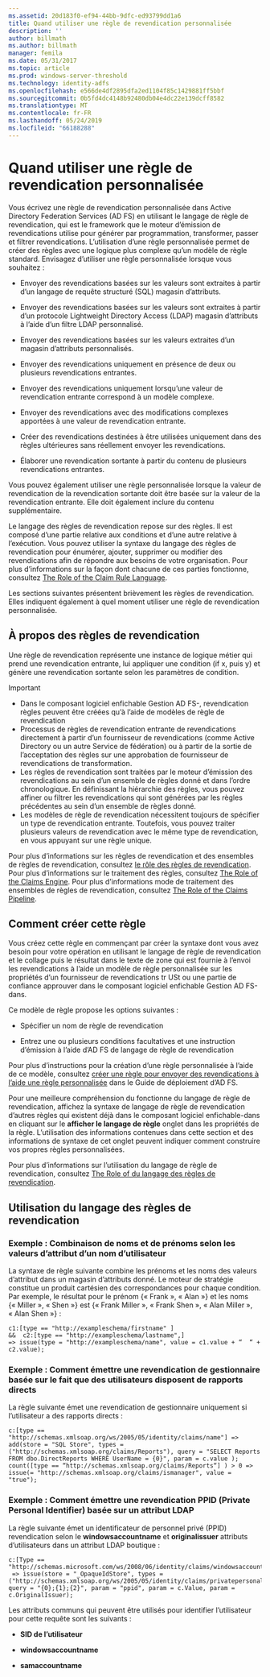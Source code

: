 ```yaml
---
ms.assetid: 20d183f0-ef94-44bb-9dfc-ed93799dd1a6
title: Quand utiliser une règle de revendication personnalisée
description: ''
author: billmath
ms.author: billmath
manager: femila
ms.date: 05/31/2017
ms.topic: article
ms.prod: windows-server-threshold
ms.technology: identity-adfs
ms.openlocfilehash: e566de4df2895dfa2ed1104f85c1429881ff5bbf
ms.sourcegitcommit: 0b5fd4dc4148b92480db04e4dc22e139dcff8582
ms.translationtype: MT
ms.contentlocale: fr-FR
ms.lasthandoff: 05/24/2019
ms.locfileid: "66188288"
---
```

# <a name="when-to-use-a-custom-claim-rule"></a>Quand utiliser une règle de revendication personnalisée
Vous écrivez une règle de revendication personnalisée dans Active Directory Federation Services \(AD FS\) en utilisant le langage de règle de revendication, qui est le framework que le moteur d’émission de revendications utilise pour générer par programmation, transformer, passer et filtrer revendications. L’utilisation d’une règle personnalisée permet de créer des règles avec une logique plus complexe qu’un modèle de règle standard. Envisagez d’utiliser une règle personnalisée lorsque vous souhaitez :  
  
-   Envoyer des revendications basées sur les valeurs sont extraites à partir d’un langage de requête structuré \(SQL\) magasin d’attributs.  
  
-   Envoyer des revendications basées sur les valeurs sont extraites à partir d’un protocole Lightweight Directory Access \(LDAP\) magasin d’attributs à l’aide d’un filtre LDAP personnalisé.  
  
-   Envoyer des revendications basées sur les valeurs extraites d’un magasin d’attributs personnalisés.  
  
-   Envoyer des revendications uniquement en présence de deux ou plusieurs revendications entrantes.  
  
-   Envoyer des revendications uniquement lorsqu’une valeur de revendication entrante correspond à un modèle complexe.  
  
-   Envoyer des revendications avec des modifications complexes apportées à une valeur de revendication entrante.  
  
-   Créer des revendications destinées à être utilisées uniquement dans des règles ultérieures sans réellement envoyer les revendications.  
  
-   Élaborer une revendication sortante à partir du contenu de plusieurs revendications entrantes.  
  
Vous pouvez également utiliser une règle personnalisée lorsque la valeur de revendication de la revendication sortante doit être basée sur la valeur de la revendication entrante. Elle doit également inclure du contenu supplémentaire.  
  
Le langage des règles de revendication repose sur des règles. Il est composé d’une partie relative aux conditions et d’une autre relative à l’exécution. Vous pouvez utiliser la syntaxe du langage des règles de revendication pour énumérer, ajouter, supprimer ou modifier des revendications afin de répondre aux besoins de votre organisation. Pour plus d’informations sur la façon dont chacune de ces parties fonctionne, consultez [The Role of the Claim Rule Language](The-Role-of-the-Claim-Rule-Language.md).  
  
Les sections suivantes présentent brièvement les règles de revendication. Elles indiquent également à quel moment utiliser une règle de revendication personnalisée.  
  
## <a name="about-claim-rules"></a>À propos des règles de revendication  
Une règle de revendication représente une instance de logique métier qui prend une revendication entrante, lui appliquer une condition \(if x, puis y\) et génère une revendication sortante selon les paramètres de condition.  
  
> [!IMPORTANT]  
> -   Dans le composant logiciel enfichable Gestion AD FS\-, revendication règles peuvent être créées qu’à l’aide de modèles de règle de revendication  
> -   Processus de règles de revendication entrante de revendications directement à partir d’un fournisseur de revendications \(comme Active Directory ou un autre Service de fédération\) ou à partir de la sortie de l’acceptation des règles sur une approbation de fournisseur de revendications de transformation.  
> -   Les règles de revendication sont traitées par le moteur d’émission des revendications au sein d’un ensemble de règles donné et dans l’ordre chronologique. En définissant la hiérarchie des règles, vous pouvez affiner ou filtrer les revendications qui sont générées par les règles précédentes au sein d’un ensemble de règles donné.  
> -   Les modèles de règle de revendication nécessitent toujours de spécifier un type de revendication entrante. Toutefois, vous pouvez traiter plusieurs valeurs de revendication avec le même type de revendication, en vous appuyant sur une règle unique.  
  
Pour plus d’informations sur les règles de revendication et des ensembles de règles de revendication, consultez [le rôle des règles de revendication](The-Role-of-Claim-Rules.md). Pour plus d’informations sur le traitement des règles, consultez [The Role of the Claims Engine](The-Role-of-the-Claims-Engine.md). Pour plus d’informations mode de traitement des ensembles de règles de revendication, consultez [The Role of the Claims Pipeline](The-Role-of-the-Claims-Pipeline.md).  
  
## <a name="how-to-create-this-rule"></a>Comment créer cette règle  
Vous créez cette règle en commençant par créer la syntaxe dont vous avez besoin pour votre opération en utilisant le langage de règle de revendication et le collage puis le résultat dans le texte de zone qui est fournie à l’envoi les revendications à l’aide un modèle de règle personnalisée sur les propriétés d’un fournisseur de revendications tr USt ou une partie de confiance approuver dans le composant logiciel enfichable Gestion AD FS\-dans.  
  
Ce modèle de règle propose les options suivantes :  
  
-   Spécifier un nom de règle de revendication  
  
-   Entrez une ou plusieurs conditions facultatives et une instruction d’émission à l’aide d’AD FS de langage de règle de revendication  
  
Pour plus d’instructions pour la création d’une règle personnalisée à l’aide de ce modèle, consultez [créer une règle pour envoyer des revendications à l’aide une règle personnalisée](https://technet.microsoft.com/library/dd807049.aspx) dans le Guide de déploiement d’AD FS.  
  
Pour une meilleure compréhension du fonctionne du langage de règle de revendication, affichez la syntaxe de langage de règle de revendication d’autres règles qui existent déjà dans le composant logiciel enfichable\-dans en cliquant sur le **afficher le langage de règle** onglet dans les propriétés de la règle. L’utilisation des informations contenues dans cette section et des informations de syntaxe de cet onglet peuvent indiquer comment construire vos propres règles personnalisées.  
  
Pour plus d’informations sur l’utilisation du langage de règle de revendication, consultez [The Role of du langage des règles de revendication](The-Role-of-the-Claim-Rule-Language.md).  
  
## <a name="using-the-claim-rule-language"></a>Utilisation du langage des règles de revendication  
  
### <a name="example-how-to-combine-first-and-last-names-based-on-a-users-name-attribute-values"></a>Exemple : Combinaison de noms et de prénoms selon les valeurs d’attribut d’un nom d’utilisateur  
La syntaxe de règle suivante combine les prénoms et les noms des valeurs d’attribut dans un magasin d’attributs donné. Le moteur de stratégie constitue un produit cartésien des correspondances pour chaque condition. Par exemple, le résultat pour le prénom {« Frank », « Alan »} et les noms {« Miller », « Shen »} est {« Frank Miller », « Frank Shen », « Alan Miller », « Alan Shen »} :  
  
```  
c1:[type == "http://exampleschema/firstname" ]  
&&  c2:[type == "http://exampleschema/lastname",]   
=> issue(type = "http://exampleschema/name", value = c1.value + “  “ + c2.value);  
```  
  
### <a name="example-how-to-issue-a-manager-claim-based-on-whether-users-have-direct-reports"></a>Exemple : Comment émettre une revendication de gestionnaire basée sur le fait que des utilisateurs disposent de rapports directs  
La règle suivante émet une revendication de gestionnaire uniquement si l’utilisateur a des rapports directs :  
  
```  
c:[type == "http://schemas.xmlsoap.org/ws/2005/05/identity/claims/name"] => add(store = "SQL Store", types = ("http://schemas.xmlsoap.org/claims/Reports"), query = "SELECT Reports FROM dbo.DirectReports WHERE UserName = {0}", param = c.value );  
count([type == “http://schemas.xmlsoap.org/claims/Reports“] ) > 0 => issue(= "http://schemas.xmlsoap.org/claims/ismanager", value = "true");  
```  
  
### <a name="example-how-to-issue-a-ppid-claim-based-on-an-ldap-attribute"></a>Exemple : Comment émettre une revendication PPID (Private Personal Identifier) basée sur un attribut LDAP  
La règle suivante émet un identificateur de personnel privé \(PPID\) revendication selon le **windowsaccountname** et **originalissuer** attributs d’utilisateurs dans un attribut LDAP boutique :  
  
```  
c:[Type == "http://schemas.microsoft.com/ws/2008/06/identity/claims/windowsaccountname"]  
 => issue(store = "_OpaqueIdStore", types = ("http://schemas.xmlsoap.org/ws/2005/05/identity/claims/privatepersonalidentifier"), query = "{0};{1};{2}", param = "ppid", param = c.Value, param = c.OriginalIssuer);  
```  
  
Les attributs communs qui peuvent être utilisés pour identifier l’utilisateur pour cette requête sont les suivants :  
  
-   **SID de l’utilisateur**  
  
-   **windowsaccountname**  
  
-   **samaccountname**  
  

